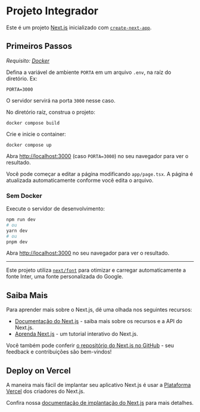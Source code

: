 # Projeto Integrador

Este é um projeto [Next.js](https://nextjs.org/) inicializado com [`create-next-app`](https://github.com/vercel/next.js/tree/canary/packages/create-next-app).

## Primeiros Passos

_Requisito: [Docker](docker.com)_

Defina a variável de ambiente `PORTA` em um arquivo `.env`, na raíz do diretório. Ex:

`PORTA=3000`

O servidor servirá na porta `3000` nesse caso.

No diretório raíz, construa o projeto:

`docker compose build`

Crie e inicie o container:

`docker compose up`

Abra [http://localhost:3000](http://localhost:3000) (caso `PORTA=3000`) no seu navegador para ver o resultado.

Você pode começar a editar a página modificando `app/page.tsx`. A página é atualizada automaticamente conforme você edita o arquivo.

### Sem Docker

Execute o servidor de desenvolvimento:

```bash
npm run dev
# ou
yarn dev
# ou
pnpm dev
```

Abra [http://localhost:3000](http://localhost:3000) no seu navegador para ver o resultado.

---

Este projeto utiliza [`next/font`](https://nextjs.org/docs/basic-features/font-optimization) para otimizar e carregar automaticamente a fonte Inter, uma fonte personalizada do Google.

## Saiba Mais

Para aprender mais sobre o Next.js, dê uma olhada nos seguintes recursos:

- [Documentação do Next.js](https://nextjs.org/docs) - saiba mais sobre os recursos e a API do Next.js.
- [Aprenda Next.js](https://nextjs.org/learn) - um tutorial interativo do Next.js.

Você também pode conferir [o repositório do Next.js no GitHub](https://github.com/vercel/next.js/) - seu feedback e contribuições são bem-vindos!

## Deploy on Vercel

A maneira mais fácil de implantar seu aplicativo Next.js é usar a [Plataforma Vercel](https://vercel.com/new?utm_medium=default-template&filter=next.js&utm_source=create-next-app&utm_campaign=create-next-app-readme) dos criadores do Next.js.

Confira nossa [documentação de implantação do Next.js](https://nextjs.org/docs/deployment) para mais detalhes.
